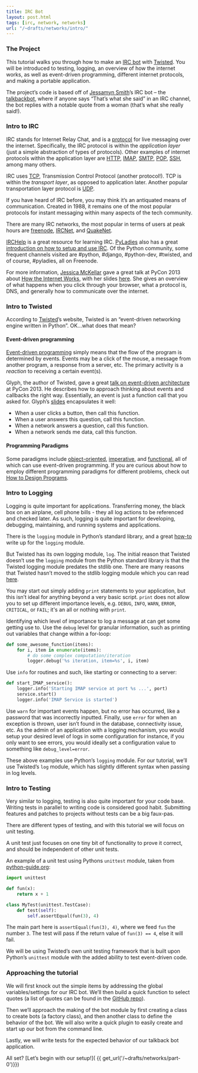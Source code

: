 ```yaml
---
title: IRC Bot
layout: post.html
tags: [irc, network, networks]
url: "/~drafts/networks/intro/"
---
```



### The Project

This tutorial walks you through how to make an [IRC bot](http://en.wikipedia.org/wiki/Internet_Relay_Chat_bot) with [Twisted](http://twistedmatrix.com).  You will be introduced to testing, logging, an overview of how the internet works, as well as event-driven programming, different internet protocols, and making a portable application.

The project’s code is based off of [Jessamyn Smith](https://twitter.com/jessamynsmith)’s IRC bot – the [talkbackbot](https://github.com/jessamynsmith/talkbackbot), where if anyone says “That’s what she said” in an IRC channel, the bot replies with a notable quote from a woman (that’s what she really said!).

### Intro to IRC

IRC stands for Internet Relay Chat, and is a [protocol](http://en.wikipedia.org/wiki/Category:Internet_protocols) for live messaging over the internet.  Specifically, the IRC protocol is within the *application layer* (just a simple abstraction of types of protocols). Other examples of internet protocols within the application layer are [HTTP](http://en.wikipedia.org/wiki/Hypertext_Transfer_Protocol), [IMAP](http://en.wikipedia.org/wiki/Internet_Message_Access_Protocol), [SMTP](http://en.wikipedia.org/wiki/Simple_Mail_Transfer_Protocol), [POP](http://en.wikipedia.org/wiki/Post_Office_Protocol), [SSH](http://en.wikipedia.org/wiki/Secure_Shell), among many others. 

IRC uses [TCP](http://en.wikipedia.org/wiki/Transmission_Control_Protocol), Transmission Control Protocol (another protocol!).  TCP is within the *transport layer*, as opposed to application later.  Another popular transportation layer protocol is [UDP](http://en.wikipedia.org/wiki/User_Datagram_Protocol).

If you have heard of IRC before, you may think it’s an antiquated means of communication. Created in 1988, it remains one of the most popular protocols for instant messaging within many aspects of the tech community.

There are many IRC networks, the most popular in terms of users at peak hours are [freenode](http://freenode.net), [IRCNet](http://www.ircnet.org/), and [QuakeNet](http://www.quakenet.org/).  

[IRCHelp](http://www.irchelp.org/) is a great resource for learning IRC.  [PyLadies](http://pyladies.com) also has a great [introduction on how to setup and use IRC](http://www.pyladies.com/blog/irc-resources/).  Of the Python community, some frequent channels visited are #python, #django, #python-dev, #twisted, and of course, #pyladies, all on Freenode.

For more information, [Jessica McKellar](http://web.mit.edu/jesstess/) gave a great talk at PyCon 2013 about [How the Internet Works](http://pyvideo.org/video/1677/how-the-internet-works), with her slides [here](https://speakerdeck.com/pyconslides/the-internet-by-jessica-mckellar). She gives an overview of what happens when you click through your browser, what a protocol is, DNS, and generally how to communicate over the internet.

### Intro to Twisted

According to [Twisted](http://twistedmatrix.com/trac/)’s website, Twisted is an “event-driven networking engine written in Python”.  OK…what does that mean?

#### Event-driven programming

[Event-driven programming](http://en.wikipedia.org/wiki/Event-driven_programming) simply means that the flow of the program is determined by events.  Events may be a click of the mouse, a message from another program, a response from a server, etc. The primary activity is a _reaction_ to receiving a certain event(s).

Glyph, the author of Twisted, gave a great [talk on event-driven architecture](http://pyvideo.org/video/1681/so-easy-you-can-even-do-it-in-javascript-event-d) at PyCon 2013. He describes how to approach thinking about events and callbacks the right way.  Essentially, an event is just a function call that you asked for.  Glyph’s [slides](https://speakerdeck.com/pyconslides/so-easy-you-can-even-do-it-in-javascript-event-driven-architecture-for-regular-programmers-by-glyph?slide=113) encapsulates it well: 

* When a user clicks a button, then call this function.
* When a user answers this question, call this function.
* When a network answers a question, call this function.
* When a network sends me data, call this function.

#### Programming Paradigms

Some paradigms include [object-oriented](http://en.wikipedia.org/wiki/Object-oriented_programming), [imperative](http://en.wikipedia.org/wiki/Imperative_programming), and [functional](https://en.wikipedia.org/wiki/Functional_programming), all of which can use event-driven programming. If you are curious about how to employ different programming paradigms for different problems, check out [How to Design Programs]("http://www.amazon.com/gp/product/0262062186/ref=as_li_ss_tl?ie=UTF8&camp=1789&creative=390957&creativeASIN=0262062186&linkCode=as2&tag=roglyn-20").


### Intro to Logging


Logging is quite important for applications.  Transferring money, the black box on an airplane, cell phone bills - they all log actions to be referenced and checked later. As such, logging is quite important for developing, debugging, maintaining, and running systems and applications.

There is the `logging` module in Python’s standard library, and a great [how-to](http://docs.python.org/2/howto/logging-cookbook.html) write up for the `logging` module.

But Twisted has its own logging module, `log`. The initial reason that Twisted doesn’t use the `logging` module from the Python standard library is that the Twisted logging module predates the stdlib one.  There are many reasons that Twisted hasn’t moved to the stdlib logging module which you can read [here](http://twistedmatrix.com/trac/wiki/TwistedLogging).

You may start out simply adding `print` statements to your application, but this isn’t ideal for anything beyond a very basic script.  `print` does not allow you to set up different importance levels, e.g. `DEBUG`, `INFO`, `WARN`, `ERROR`, `CRITICAL`, or `FAIL`; it's an all or nothing with `print`.

Identifying which level of importance to log a message at can get some getting use to.  Use the `debug` level for granular information, such as printing out variables that change within a for-loop:

```python
def some_awesome_function(items):
    for i, item in enumerate(items):
        # do some complex computation/iteration
        logger.debug('%s iteration, item=%s', i, item)
```

Use `info` for routines and such, like starting or connecting to a server:

```python
def start_IMAP_service():
    logger.info('Starting IMAP service at port %s ...', port)
    service.start()
    logger.info('IMAP Service is started')
```

Use `warn` for important events happen, but no error has occurred, like a password that was incorrectly inputted.  Finally, use `error` for when an exception is thrown, user isn’t found in the database, connectivity issue, etc.  As the admin of an application with a logging mechanism, you would setup your desired level of logs in some configuration for instance, if you only want to see errors, you would ideally set a configuration value to something like `debug_level=error`. 

These above examples use Python’s `logging` module.  For our tutorial, we’ll use Twisted’s `log` module, which has slightly different syntax when passing in log levels.


### Intro to Testing

Very similar to logging, testing is also quite important for your code base.  Writing tests in parallel to writing code is considered good habit.  Submitting features and patches to projects without tests can be a big faux-pas. 

There are different types of testing, and with this tutorial we will focus on unit testing.

A unit test just focuses on one tiny bit of functionality to prove it correct, and should be independent of other unit tests.

An example of a unit test using Pythons `unittest` module, taken from [python-guide.org](http://docs.python-guide.org/en/latest/writing/tests.html#unittest):

```python
import unittest

def fun(x):
    return x + 1

class MyTest(unittest.TestCase):
    def test(self):
        self.assertEqual(fun(3), 4)
```

The main part here is `assertEqual(fun(3), 4)`, where we feed `fun` the number `3`.  The test will pass if the return value of `fun(3) == 4`, else it will fail.

We will be using Twisted’s own unit testing framework that is built upon Python’s `unittest` module with the added ability to test event-driven code.

### Approaching the tutorial

We will first knock out the simple items by addressing the global variables/settings for our IRC bot.  We’ll then build a quick function to select quotes (a list of quotes can be found in the [GitHub repo](https://github.com/econchick/new-coder/blob/master/network/talkback/quotes.txt)).

Then we’ll approach the making of the bot module by first creating a class to create bots (a factory class), and then another class to define the behavior of the bot.  We will also write a quick plugin to easily create and start up our bot from the command line.

Lastly, we will write tests for the expected behavior of our talkback bot application.

All set? [Let’s begin with our setup!]( {{ get_url('/~drafts/networks/part-0')}})

